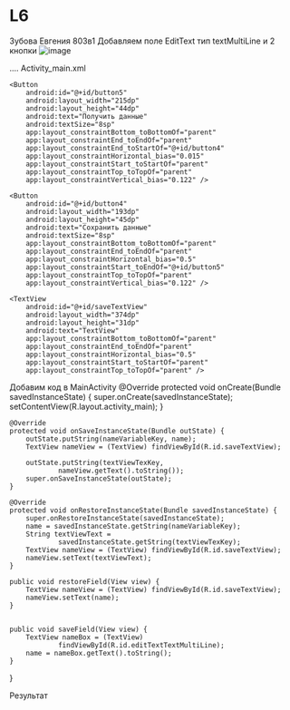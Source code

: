 # L6
Зубова Евгения 803в1
Добавляем поле EditText тип textMultiLine и 2 кнопки
![image](https://user-images.githubusercontent.com/73265788/143987833-c77a492f-75ab-4ac3-af79-19ce51f5d707.png)

....
  Activity_main.xml
  <EditText
        android:id="@+id/editTextTextMultiLine"
        android:layout_width="380dp"
        android:layout_height="42dp"
        android:ems="10"
        android:gravity="start|top"
        android:inputType="textMultiLine"
        tools:layout_editor_absoluteX="16dp"
        tools:layout_editor_absoluteY="16dp" />

    <Button
        android:id="@+id/button5"
        android:layout_width="215dp"
        android:layout_height="44dp"
        android:text="Получить данные"
        android:textSize="8sp"
        app:layout_constraintBottom_toBottomOf="parent"
        app:layout_constraintEnd_toEndOf="parent"
        app:layout_constraintEnd_toStartOf="@+id/button4"
        app:layout_constraintHorizontal_bias="0.015"
        app:layout_constraintStart_toStartOf="parent"
        app:layout_constraintTop_toTopOf="parent"
        app:layout_constraintVertical_bias="0.122" />

    <Button
        android:id="@+id/button4"
        android:layout_width="193dp"
        android:layout_height="45dp"
        android:text="Сохранить данные"
        android:textSize="8sp"
        app:layout_constraintBottom_toBottomOf="parent"
        app:layout_constraintEnd_toEndOf="parent"
        app:layout_constraintHorizontal_bias="0.5"
        app:layout_constraintStart_toEndOf="@+id/button5"
        app:layout_constraintTop_toTopOf="parent"
        app:layout_constraintVertical_bias="0.122" />

    <TextView
        android:id="@+id/saveTextView"
        android:layout_width="374dp"
        android:layout_height="31dp"
        android:text="TextView"
        app:layout_constraintBottom_toBottomOf="parent"
        app:layout_constraintEnd_toEndOf="parent"
        app:layout_constraintHorizontal_bias="0.5"
        app:layout_constraintStart_toStartOf="parent"
        app:layout_constraintTop_toTopOf="parent" />

Добавим код в MainActivity
    @Override
    protected void onCreate(Bundle savedInstanceState) {
        super.onCreate(savedInstanceState);
        setContentView(R.layout.activity_main);
    }

    @Override
    protected void onSaveInstanceState(Bundle outState) {
        outState.putString(nameVariableKey, name);
        TextView nameView = (TextView) findViewById(R.id.saveTextView);

        outState.putString(textViewTexKey,
                nameView.getText().toString());
        super.onSaveInstanceState(outState);
    }

    @Override
    protected void onRestoreInstanceState(Bundle savedInstanceState) {
        super.onRestoreInstanceState(savedInstanceState);
        name = savedInstanceState.getString(nameVariableKey);
        String textViewText =
                savedInstanceState.getString(textViewTexKey);
        TextView nameView = (TextView) findViewById(R.id.saveTextView);
        nameView.setText(textViewText);
    }

    public void restoreField(View view) {
        TextView nameView = (TextView) findViewById(R.id.saveTextView);
        nameView.setText(name);
    }


    public void saveField(View view) {
        TextView nameBox = (TextView)
                findViewById(R.id.editTextTextMultiLine);
        name = nameBox.getText().toString();
    }
}


Результат





